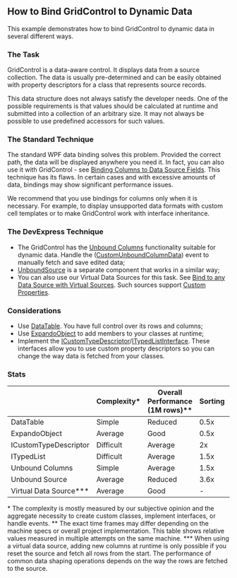 ## How to Bind GridControl to Dynamic Data
This example demonstrates how to bind GridControl to dynamic data in several different ways.

### The Task
GridControl is a data-aware control. It displays data from a source collection. The data is usually pre-determined and can be easily obtained with property descriptors for a class that represents source records.

This data structure does not always satisfy the developer needs. One of the possible requirements is that values should be calculated at runtime and submitted into a collection of an arbitrary size. It may not always be possible to use predefined accessors for such values.

### The Standard Technique
The standard WPF data binding solves this problem. Provided the correct path, the data will be displayed anywhere you need it. In fact, you can also use it with GridControl - see [Binding Columns to Data Source Fields](https://docs.devexpress.com/WPF/120400/controls-and-libraries/data-grid/grid-view-data-layout/columns-and-card-fields/binding-columns-to-data-source-fields). This technique has its flaws. In certain cases and with excessive amounts of data, bindings may show significant performance issues.

We recommend that you use bindings for columns only when it is necessary. For example, to display unsupported data formats with custom cell templates or to make GridControl work with interface inheritance.

### The DevExpress Technique
* The GridControl has the [Unbound Columns](https://docs.devexpress.com/WPF/6124/controls-and-libraries/data-grid/grid-view-data-layout/columns-and-card-fields/unbound-columns) functionality suitable for dynamic data. Handle the ([CustomUnboundColumnData](https://docs.devexpress.com/WPF/DevExpress.Xpf.Grid.GridControl.CustomUnboundColumnData)) event to manually fetch and save edited data;
* [UnboundSource](https://docs.devexpress.com/CoreLibraries/DevExpress.Data.UnboundSource) is a separate component that works in a similar way;
* You can also use our Virtual Data Sources for this task. See [Bind to any Data Source with Virtual Sources](https://docs.devexpress.com/WPF/10803/controls-and-libraries/data-grid/bind-to-data/bind-to-any-data-source-with-virtual-sources). Such sources support [Custom Properties](https://docs.devexpress.com/WPF/DevExpress.Xpf.Data.VirtualSourceBase.CustomProperties).

### Considerations

* Use [DataTable](https://docs.microsoft.com/en-us/dotnet/api/system.data.datatable?view=net-6.0). You have full control over its rows and columns;
* Use [ExpandoObject](https://docs.microsoft.com/en-us/dotnet/api/system.dynamic.expandoobject?view=net-6.0) to add members to your classes at runtime;
* Implement the [ICustomTypeDescriptor](https://docs.microsoft.com/en-us/dotnet/api/system.componentmodel.icustomtypedescriptor?view=net-5.0)/[ITypedListInterface](https://docs.microsoft.com/en-us/dotnet/api/system.componentmodel.itypedlist?view=netcore-3.1). These interfaces allow you to use custom property descriptors so you can change the way data is fetched from your classes.


### Stats

||Complexity*|Overall Performance (1M rows)**|Sorting|Filtering (even records)|Scrolling
--|--|--|--|--|--
DataTable|Simple|Reduced|0.5x|3.8x|0.6x
ExpandoObject|Average|Good|0.5x|1.4x|0.5x
ICustomTypeDescriptor|Difficult|Average|2x|1.5x|0.3x
ITypedList|Difficult|Average|1.5x|1.6x|0.4x
Unbound Columns|Simple|Average|1.5x|1.5x|0.4x
Unbound Source|Average|Reduced|3.6x|4x|0.4x
Virtual Data Source***|Average|Good|-|-|-|
\* The complexity is mostly measured by our subjective opinion and the aggregate necessity to create custom classes, implement interfaces, or handle events.
\*\* The exact time frames may differ depending on the machine specs or overall project implementation. This table shows relative values measured in multiple attempts on the same machine.
\*\*\* When using a virtual data source, adding new columns at runtime is only possible if you reset the source and fetch all rows from the start. The performance of common data shaping operations depends on the way the rows are fetched to the source.

